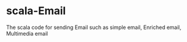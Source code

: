 # scala-Email
The scala code for sending Email  such as simple email, Enriched email, Multimedia email 
